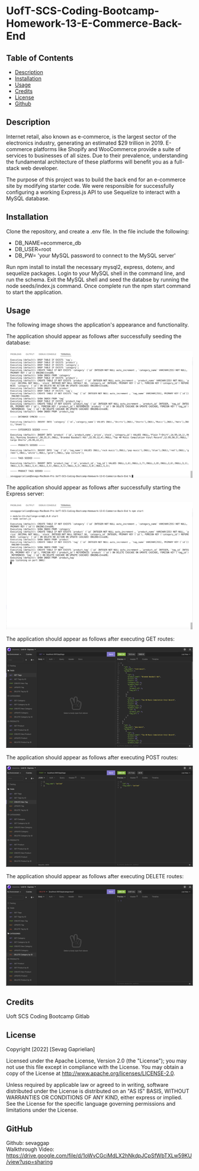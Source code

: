 # UofT-SCS-Coding-Bootcamp-Homework-13-E-Commerce-Back-End

## Table of Contents
* [Description](#desc) <br>
* [Installation](#install) <br>
* [Usage](#usage) <br>
* [Credits](#credits) <br>
* [License](#license) <br>
* [Github](#github) <br>

<a name="desc"></a>
## Description

Internet retail, also known as e-commerce, is the largest sector of the electronics industry, generating an estimated $29 trillion in 2019. E-commerce platforms like Shopify and WooCommerce provide a suite of services to businesses of all sizes. Due to their prevalence, understanding the fundamental architecture of these platforms will benefit you as a full-stack web developer.

The purpose of this project was to build the back end for an e-commerce site by modifying starter code. We were responsible for successfully configuring a working Express.js API to use Sequelize to interact with a MySQL database.

<a name="install"></a>
## Installation
Clone the repository, and create a .env file. In the file include the following: <br>

* DB_NAME=ecommerce_db
* DB_USER=root
* DB_PW= 'your MySQL password to connect to the MySQL server' <br>

Run npm install to install the necessary mysql2, express, dotenv, and sequelize packages. Login to your MySQL shell in the command line, and run the schema. Exit the MySQL shell and seed the databse by running the node seeds/index.js command. Once complete run the npm start command to start the application.
 
 <a name="usage"></a>
## Usage
The following image shows the application's appearance and functionality.

The application should appear as follows after successfully seeding the database:

![Node index.js command executed](./imgs/Application-Screenshot-1.png)

The application should appear as follows after successfully starting the Express server:

![Application success](./imgs/Application-Screenshot-2.png)

The application should appear as follows after executing GET routes:

![Application success](./imgs/Application-Screenshot-3.png)

The application should appear as follows after executing POST routes:

![Application success](./imgs/Application-Screenshot-4.png)

The application should appear as follows after executing DELETE routes:

![Application success](./imgs/Application-Screenshot-5.png)

 <a name="Credits"></a>
## Credits
Uoft SCS Coding Bootcamp Gitlab

 <a name="License"></a>
## License
Copyright [2022] [Sevag Gaprielian]

Licensed under the Apache License, Version 2.0 (the "License"); you may not use this file except in compliance with the License.
You may obtain a copy of the License at http://www.apache.org/licenses/LICENSE-2.0.

Unless required by applicable law or agreed to in writing, software
distributed under the License is distributed on an "AS IS" BASIS,
WITHOUT WARRANTIES OR CONDITIONS OF ANY KIND, either express or implied.
See the License for the specific language governing permissions and
limitations under the License.

 <a name="github"></a>
## GitHub
Github: sevaggap <br>
Walkthrough Video: https://drive.google.com/file/d/1oWvCGciMdLX2hNkdpJCpSfWbTXLw59KU/view?usp=sharing